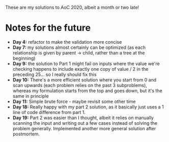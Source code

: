 These are my solutions to AoC 2020, albeit a month or two late!

# Notes for the future

* **Day 4:** refactor to make the validation more concise
* **Day 7:** my solutions almost certainly can be optimized (as each relationship is given by parent -> child, rather than a tree at the beginning)
* **Day 9:** the solution to Part 1 might fail on inputs where the value we're checking happens to include exactly one copy of value / 2 in the preceding 25... so I really should fix this
* **Day 10:** There's a more efficient solution where you start from 0 and scan upwards (each problem relies on the past 3 subproblems), whereas my formulation starts from the top and goes down, but it's the same in principle
* **Day 11:** Simple brute force - maybe revisit some other time
* **Day 18:** Really happy with my part 2 solution, as it basically just uses a 1 line of code difference from part 1. 
* **Day 19:** Part 2 was easier than I thought, albeit it relies on manually scanning the input and writing out a few cases instead of solving the problem generally. Implemented another more general solution after postmortem.



